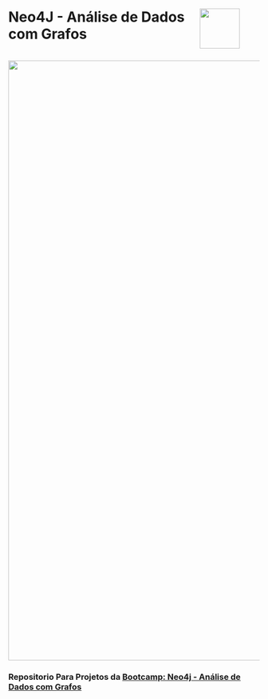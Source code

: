 <div>
  <figure>
    <img src="https://assets.dio.me/XH3JbkyumWIdOs9Tk0f1WxIcR7fdgrT5qOJVjvm4sM0/f:webp/h:120/q:80/L3RyYWNrcy85MjJmMTJmNC0yZjhkLTRlYWMtYTRiZC05YTM5NmJkNDhjYzkucG5n" class="logo" width="80" align="right">
  </figure>
  <h1>Neo4J - Análise de Dados com Grafos</h1>
</div>
  <br>
<div align="center">
  <img src="img/neo4j.jpg)" width=1200>
</div>
<div>
  <h3>Repositorio Para Projetos da <a href="https://web.dio.me/track/672a7491-d161-4bb8-b74c-44a2749f78ce">Bootcamp: Neo4j - Análise de Dados com Grafos</a></h3>
</div>

